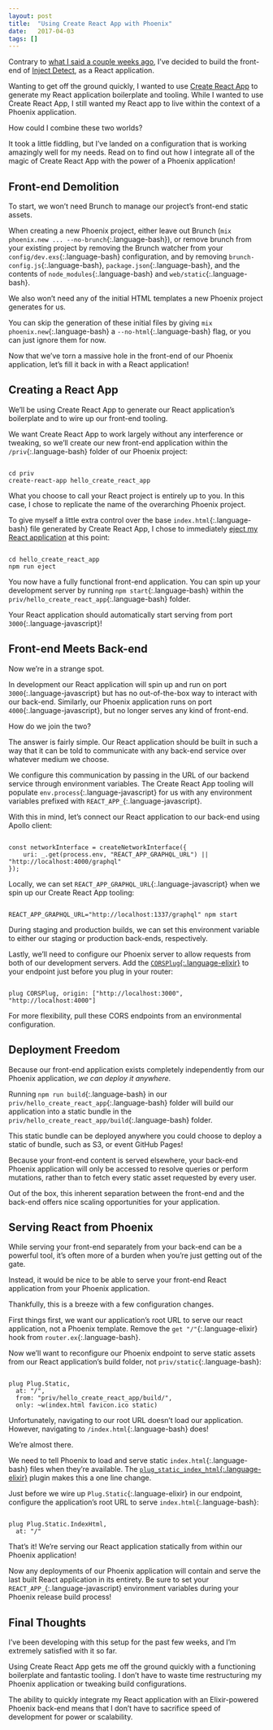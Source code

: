 ```yaml
---
layout: post
title:  "Using Create React App with Phoenix"
date:   2017-04-03
tags: []
---
```


Contrary to [what I said a couple weeks ago](http://www.east5th.co/blog/2017/03/20/how-am-i-building-inject-detect/), I’ve decided to build the front-end of [Inject Detect](http://www.injectdetect.com/), as a React application.

Wanting to get off the ground quickly, I wanted to use [Create React App](https://github.com/facebookincubator/create-react-app) to generate my React application boilerplate and tooling. While I wanted to use Create React App, I still wanted my React app to live within the context of a Phoenix application.

How could I combine these two worlds?

It took a little fiddling, but I’ve landed on a configuration that is working amazingly well for my needs. Read on to find out how I integrate all of the magic of Create React App with the power of a Phoenix application!

## Front-end Demolition

To start, we won’t need Brunch to manage our project’s front-end static assets.

When creating a new Phoenix project, either leave out Brunch (`mix phoenix.new ... --no-brunch`{:.language-bash}), or remove brunch from your existing project by removing the Brunch watcher from your `config/dev.exs`{:.language-bash} configuration, and by removing `brunch-config.js`{:.language-bash}, `package.json`{:.language-bash}, and the contents of `node_modules`{:.language-bash} and `web/static`{:.language-bash}.

We also won’t need any of the initial HTML templates a new Phoenix project generates for us.

You can skip the generation of these initial files by giving `mix phoenix.new`{:.language-bash} a `--no-html`{:.language-bash} flag, or you can just ignore them for now.

Now that we’ve torn a massive hole in the front-end of our Phoenix application, let’s fill it back in with a React application!

## Creating a React App

We’ll be using Create React App to generate our React application’s boilerplate and to wire up our front-end tooling.

We want Create React App to work largely without any interference or tweaking, so we’ll create our new front-end application within the `/priv`{:.language-bash} folder of our Phoenix project:

<pre class='language-bash'><code class='language-bash'>
cd priv
create-react-app hello_create_react_app
</code></pre>

What you choose to call your React project is entirely up to you. In this case, I chose to replicate the name of the overarching Phoenix project.

To give myself a little extra control over the base `index.html`{:.language-bash} file generated by Create React App, I chose to immediately [eject my React application](https://github.com/facebookincubator/create-react-app/blob/master/packages/react-scripts/template/README.md#npm-run-eject) at this point:

<pre class='language-bash'><code class='language-bash'>
cd hello_create_react_app
npm run eject
</code></pre>

You now have a fully functional front-end application. You can spin up your development server by running `npm start`{:.language-bash} within the `priv/hello_create_react_app`{:.language-bash} folder.

Your React application should automatically start serving from port `3000`{:.language-javascript}!

## Front-end Meets Back-end

Now we’re in a strange spot.

In development our React application will spin up and run on port `3000`{:.language-javascript} but has no out-of-the-box way to interact with our back-end. Similarly, our Phoenix application runs on port `4000`{:.language-javascript}, but no longer serves any kind of front-end.

How do we join the two?

The answer is fairly simple. Our React application should be built in such a way that it can be told to communicate with any back-end service over whatever medium we choose.

We configure this communication by passing in the URL of our backend service through environment variables. The Create React App tooling will populate `env.process`{:.language-javascript} for us with any environment variables prefixed with `REACT_APP_`{:.language-javascript}.

With this in mind, let’s connect our React application to our back-end using Apollo client:

<pre class='language-javascript'><code class='language-javascript'>
const networkInterface = createNetworkInterface({
    uri: _.get(process.env, "REACT_APP_GRAPHQL_URL") || "http://localhost:4000/graphql"
});
</code></pre>

Locally, we can set `REACT_APP_GRAPHQL_URL`{:.language-javascript} when we spin up our Create React App tooling:

<pre class='language-bash'><code class='language-bash'>
REACT_APP_GRAPHQL_URL="http://localhost:1337/graphql" npm start
</code></pre>

During staging and production builds, we can set this environment variable to either our staging or production back-ends, respectively.

Lastly, we’ll need to configure our Phoenix server to allow requests from both of our development servers. Add the [`CORSPlug`{:.language-elixir}](https://hex.pm/packages/cors_plug) to your endpoint just before you plug in your router:

<pre class='language-elixir'><code class='language-elixir'>
plug CORSPlug, origin: ["http://localhost:3000", "http://localhost:4000"]
</code></pre>

For more flexibility, pull these CORS endpoints from an environmental configuration.

## Deployment Freedom

Because our front-end application exists completely independently from our Phoenix application, _we can deploy it anywhere_.

Running `npm run build`{:.language-bash} in our `priv/hello_create_react_app`{:.language-bash} folder will build our application into a static bundle in the `priv/hello_create_react_app/build`{:.language-bash} folder.

This static bundle can be deployed anywhere you could choose to deploy a static of bundle, such as S3, or event GitHub Pages!

Because your front-end content is served elsewhere, your back-end Phoenix application will only be accessed to resolve queries or perform mutations, rather than to fetch every static asset requested by every user.

Out of the box, this inherent separation between the front-end and the back-end offers nice scaling opportunities for your application.

## Serving React from Phoenix

While serving your front-end separately from your back-end can be a powerful tool, it’s often more of a burden when you’re just getting out of the gate.

Instead, it would be nice to be able to serve your front-end React application from your Phoenix application.

Thankfully, this is a breeze with a few configuration changes.

First things first, we want our application’s root URL to serve our react application, not a Phoenix template. Remove the `get "/"`{:.language-elixir} hook from `router.ex`{:.language-bash}.

Now we’ll want to reconfigure our Phoenix endpoint to serve static assets from our React application’s build folder, not `priv/static`{:.language-bash}:

<pre class='language-elixir'><code class='language-elixir'>
plug Plug.Static,
  at: "/", 
  from: "priv/hello_create_react_app/build/",
  only: ~w(index.html favicon.ico static)
</code></pre>

Unfortunately, navigating to our root URL doesn’t load our application. However, navigating to `/index.html`{:.language-bash} does!

We’re almost there.

We need to tell Phoenix to load and serve static `index.html`{:.language-bash} files when they’re available. The [`plug_static_index_html`{:.language-elixir}](https://hex.pm/packages/plug_static_index_html) plugin makes this a one line change.

Just before we wire up `Plug.Static`{:.language-elixir} in our endpoint, configure the application’s root URL to serve `index.html`{:.language-bash}:

<pre class='language-elixir'><code class='language-elixir'>
plug Plug.Static.IndexHtml,
  at: "/"
</code></pre>

That’s it! We’re serving our React application statically from within our Phoenix application!

Now any deployments of our Phoenix application will contain and serve the last built React application in its entirety. Be sure to set your `REACT_APP_`{:.language-javascript} environment variables during your Phoenix release build process!

## Final Thoughts

I’ve been developing with this setup for the past few weeks, and I’m extremely satisfied with it so far.

Using Create React App gets me off the ground quickly with a functioning boilerplate and fantastic tooling. I don’t have to waste time restructuring my Phoenix application or tweaking build configurations.

The ability to quickly integrate my React application with an Elixir-powered Phoenix back-end means that I don’t have to sacrifice speed of development for power or scalability.
